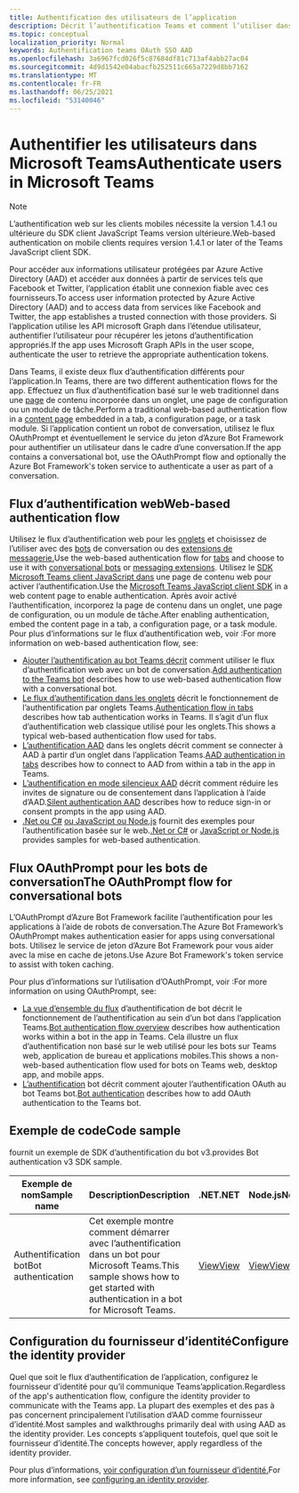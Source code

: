 ```yaml
---
title: Authentification des utilisateurs de l’application
description: Décrit l’authentification Teams et comment l’utiliser dans les applications
ms.topic: conceptual
localization_priority: Normal
keywords: Authentification teams OAuth SSO AAD
ms.openlocfilehash: 3a6967fcd026f5c87684df81c713af4abb27ac04
ms.sourcegitcommit: 4d9d1542e04abacfb252511c665a7229d8bb7162
ms.translationtype: MT
ms.contentlocale: fr-FR
ms.lasthandoff: 06/25/2021
ms.locfileid: "53140046"
---
```

# <a name="authenticate-users-in-microsoft-teams"></a><span data-ttu-id="18062-104">Authentifier les utilisateurs dans Microsoft Teams</span><span class="sxs-lookup"><span data-stu-id="18062-104">Authenticate users in Microsoft Teams</span></span>

> [!Note]
> <span data-ttu-id="18062-105">L’authentification web sur les clients mobiles nécessite la version 1.4.1 ou ultérieure du SDK client JavaScript Teams version ultérieure.</span><span class="sxs-lookup"><span data-stu-id="18062-105">Web-based authentication on mobile clients requires version 1.4.1 or later of the Teams JavaScript client SDK.</span></span>

<span data-ttu-id="18062-106">Pour accéder aux informations utilisateur protégées par Azure Active Directory (AAD) et accéder aux données à partir de services tels que Facebook et Twitter, l’application établit une connexion fiable avec ces fournisseurs.</span><span class="sxs-lookup"><span data-stu-id="18062-106">To access user information protected by Azure Active Directory (AAD) and to access data from services like Facebook and Twitter, the app establishes a trusted connection with those providers.</span></span> <span data-ttu-id="18062-107">Si l’application utilise les API microsoft Graph dans l’étendue utilisateur, authentifier l’utilisateur pour récupérer les jetons d’authentification appropriés.</span><span class="sxs-lookup"><span data-stu-id="18062-107">If the app uses Microsoft Graph APIs in the user scope, authenticate the user to retrieve the appropriate authentication tokens.</span></span>

<span data-ttu-id="18062-108">Dans Teams, il existe deux flux d’authentification différents pour l’application.</span><span class="sxs-lookup"><span data-stu-id="18062-108">In Teams, there are two different authentication flows for the app.</span></span> <span data-ttu-id="18062-109">Effectuez un flux d’authentification basé sur le web traditionnel dans une [page](~/tabs/how-to/create-tab-pages/content-page.md) de contenu incorporée dans un onglet, une page de configuration ou un module de tâche.</span><span class="sxs-lookup"><span data-stu-id="18062-109">Perform a traditional web-based authentication flow in a [content page](~/tabs/how-to/create-tab-pages/content-page.md) embedded in a tab, a configuration page, or a task module.</span></span> <span data-ttu-id="18062-110">Si l’application contient un robot de conversation, utilisez le flux OAuthPrompt et éventuellement le service du jeton d’Azure Bot Framework pour authentifier un utilisateur dans le cadre d’une conversation.</span><span class="sxs-lookup"><span data-stu-id="18062-110">If the app contains a conversational bot, use the OAuthPrompt flow and optionally the Azure Bot Framework's token service to authenticate a user as part of a conversation.</span></span>

## <a name="web-based-authentication-flow"></a><span data-ttu-id="18062-111">Flux d’authentification web</span><span class="sxs-lookup"><span data-stu-id="18062-111">Web-based authentication flow</span></span>

<span data-ttu-id="18062-112">Utilisez le flux d’authentification web pour les [onglets](~/tabs/what-are-tabs.md) et choisissez de l’utiliser avec des [bots](~/bots/what-are-bots.md) de conversation ou des [extensions de messagerie.](~/messaging-extensions/what-are-messaging-extensions.md)</span><span class="sxs-lookup"><span data-stu-id="18062-112">Use the web-based authentication flow for [tabs](~/tabs/what-are-tabs.md) and choose to use it with [conversational bots](~/bots/what-are-bots.md) or [messaging extensions](~/messaging-extensions/what-are-messaging-extensions.md).</span></span> <span data-ttu-id="18062-113">Utilisez le [SDK Microsoft Teams client JavaScript dans](/javascript/api/overview/msteams-client) une page de contenu web pour activer l’authentification.</span><span class="sxs-lookup"><span data-stu-id="18062-113">Use the [Microsoft Teams JavaScript client SDK](/javascript/api/overview/msteams-client) in a web content page to enable authentication.</span></span> <span data-ttu-id="18062-114">Après avoir activé l’authentification, incorporez la page de contenu dans un onglet, une page de configuration, ou un module de tâche.</span><span class="sxs-lookup"><span data-stu-id="18062-114">After enabling authentication, embed the content page in a tab, a configuration page, or a task module.</span></span> <span data-ttu-id="18062-115">Pour plus d’informations sur le flux d’authentification web, voir :</span><span class="sxs-lookup"><span data-stu-id="18062-115">For more information on web-based authentication flow, see:</span></span>

* <span data-ttu-id="18062-116">[Ajouter l’authentification au bot Teams décrit](~/bots/how-to/authentication/add-authentication.md) comment utiliser le flux d’authentification web avec un bot de conversation.</span><span class="sxs-lookup"><span data-stu-id="18062-116">[Add authentication to the Teams bot](~/bots/how-to/authentication/add-authentication.md) describes how to use web-based authentication flow with a conversational bot.</span></span>
* <span data-ttu-id="18062-117">[Le flux d’authentification dans les onglets](~/tabs/how-to/authentication/auth-flow-tab.md) décrit le fonctionnement de l’authentification par onglets Teams.</span><span class="sxs-lookup"><span data-stu-id="18062-117">[Authentication flow in tabs](~/tabs/how-to/authentication/auth-flow-tab.md) describes how tab authentication works in Teams.</span></span> <span data-ttu-id="18062-118">Il s’agit d’un flux d’authentification web classique utilisé pour les onglets.</span><span class="sxs-lookup"><span data-stu-id="18062-118">This shows a typical web-based authentication flow used for tabs.</span></span>
* <span data-ttu-id="18062-119">[L’authentification AAD](~/tabs/how-to/authentication/auth-tab-AAD.md) dans les onglets décrit comment se connecter à AAD à partir d’un onglet dans l’application Teams.</span><span class="sxs-lookup"><span data-stu-id="18062-119">[AAD authentication in tabs](~/tabs/how-to/authentication/auth-tab-AAD.md) describes how to connect to AAD from within a tab in the app in Teams.</span></span>
* <span data-ttu-id="18062-120">[L’authentification en mode silencieux AAD](~/tabs/how-to/authentication/auth-silent-AAD.md) décrit comment réduire les invites de signature ou de consentement dans l’application à l’aide d’AAD.</span><span class="sxs-lookup"><span data-stu-id="18062-120">[Silent authentication AAD](~/tabs/how-to/authentication/auth-silent-AAD.md) describes how to reduce sign-in or consent prompts in the app using AAD.</span></span>
* <span data-ttu-id="18062-121">[.Net ou C#](https://github.com/OfficeDev/microsoft-teams-sample-complete-csharp) [ou JavaScript ou Node.js](https://github.com/OfficeDev/microsoft-teams-sample-complete-node) fournit des exemples pour l’authentification basée sur le web.</span><span class="sxs-lookup"><span data-stu-id="18062-121">[.Net or C#](https://github.com/OfficeDev/microsoft-teams-sample-complete-csharp) or [JavaScript or Node.js](https://github.com/OfficeDev/microsoft-teams-sample-complete-node) provides samples for web-based authentication.</span></span>

## <a name="the-oauthprompt-flow-for-conversational-bots"></a><span data-ttu-id="18062-122">Flux OAuthPrompt pour les bots de conversation</span><span class="sxs-lookup"><span data-stu-id="18062-122">The OAuthPrompt flow for conversational bots</span></span>

<span data-ttu-id="18062-123">L’OAuthPrompt d’Azure Bot Framework facilite l’authentification pour les applications à l’aide de robots de conversation.</span><span class="sxs-lookup"><span data-stu-id="18062-123">The Azure Bot Framework’s OAuthPrompt makes authentication easier for apps using conversational bots.</span></span> <span data-ttu-id="18062-124">Utilisez le service de jeton d’Azure Bot Framework pour vous aider avec la mise en cache de jetons.</span><span class="sxs-lookup"><span data-stu-id="18062-124">Use Azure Bot Framework's token service to assist with token caching.</span></span>

<span data-ttu-id="18062-125">Pour plus d’informations sur l’utilisation d’OAuthPrompt, voir :</span><span class="sxs-lookup"><span data-stu-id="18062-125">For more information on using OAuthPrompt, see:</span></span>

* <span data-ttu-id="18062-126">[La vue d’ensemble du flux](~/bots/how-to/authentication/auth-flow-bot.md) d’authentification de bot décrit le fonctionnement de l’authentification au sein d’un bot dans l’application Teams.</span><span class="sxs-lookup"><span data-stu-id="18062-126">[Bot authentication flow overview](~/bots/how-to/authentication/auth-flow-bot.md) describes how authentication works within a bot in the app in Teams.</span></span> <span data-ttu-id="18062-127">Cela illustre un flux d’authentification non basé sur le web utilisé pour les bots sur Teams web, application de bureau et applications mobiles.</span><span class="sxs-lookup"><span data-stu-id="18062-127">This shows a non-web-based authentication flow used for bots on Teams web, desktop app, and mobile apps.</span></span>
* <span data-ttu-id="18062-128">[L’authentification](~/bots/how-to/authentication/add-authentication.md) bot décrit comment ajouter l’authentification OAuth au bot Teams bot.</span><span class="sxs-lookup"><span data-stu-id="18062-128">[Bot authentication](~/bots/how-to/authentication/add-authentication.md) describes how to add OAuth authentication to the Teams bot.</span></span>

## <a name="code-sample"></a><span data-ttu-id="18062-129">Exemple de code</span><span class="sxs-lookup"><span data-stu-id="18062-129">Code sample</span></span>

<span data-ttu-id="18062-130">fournit un exemple de SDK d’authentification du bot v3.</span><span class="sxs-lookup"><span data-stu-id="18062-130">provides Bot authentication v3 SDK sample.</span></span>

| <span data-ttu-id="18062-131">**Exemple de nom**</span><span class="sxs-lookup"><span data-stu-id="18062-131">**Sample name**</span></span> | <span data-ttu-id="18062-132">**Description**</span><span class="sxs-lookup"><span data-stu-id="18062-132">**Description**</span></span> | <span data-ttu-id="18062-133">**.NET**</span><span class="sxs-lookup"><span data-stu-id="18062-133">**.NET**</span></span> | <span data-ttu-id="18062-134">**Node.js**</span><span class="sxs-lookup"><span data-stu-id="18062-134">**Node.js**</span></span> | <span data-ttu-id="18062-135">**Python**</span><span class="sxs-lookup"><span data-stu-id="18062-135">**Python**</span></span> |
|---------------|------------|------------|-------------|---------------|
| <span data-ttu-id="18062-136">Authentification bot</span><span class="sxs-lookup"><span data-stu-id="18062-136">Bot authentication</span></span> | <span data-ttu-id="18062-137">Cet exemple montre comment démarrer avec l’authentification dans un bot pour Microsoft Teams.</span><span class="sxs-lookup"><span data-stu-id="18062-137">This sample shows how to get started with authentication in a bot for Microsoft Teams.</span></span> | [<span data-ttu-id="18062-138">View</span><span class="sxs-lookup"><span data-stu-id="18062-138">View</span></span>](https://github.com/microsoft/BotBuilder-Samples/tree/master/samples/csharp_dotnetcore/46.teams-auth) | [<span data-ttu-id="18062-139">View</span><span class="sxs-lookup"><span data-stu-id="18062-139">View</span></span>](https://github.com/microsoft/BotBuilder-Samples/tree/master/samples/javascript_nodejs/46.teams-auth) | [<span data-ttu-id="18062-140">View</span><span class="sxs-lookup"><span data-stu-id="18062-140">View</span></span>](https://github.com/microsoft/BotBuilder-Samples/tree/main/samples/python/46.teams-auth) |

## <a name="configure-the-identity-provider"></a><span data-ttu-id="18062-141">Configuration du fournisseur d’identité</span><span class="sxs-lookup"><span data-stu-id="18062-141">Configure the identity provider</span></span>

<span data-ttu-id="18062-142">Quel que soit le flux d’authentification de l’application, configurez le fournisseur d’identité pour qu’il communique Teams’application.</span><span class="sxs-lookup"><span data-stu-id="18062-142">Regardless of the app's authentication flow, configure the identity provider to communicate with the Teams app.</span></span> <span data-ttu-id="18062-143">La plupart des exemples et des pas à pas concernent principalement l’utilisation d’AAD comme fournisseur d’identité.</span><span class="sxs-lookup"><span data-stu-id="18062-143">Most samples and walkthroughs primarily deal with using AAD as the identity provider.</span></span> <span data-ttu-id="18062-144">Les concepts s’appliquent toutefois, quel que soit le fournisseur d’identité.</span><span class="sxs-lookup"><span data-stu-id="18062-144">The concepts however, apply regardless of the identity provider.</span></span>

<span data-ttu-id="18062-145">Pour plus d’informations, [voir configuration d’un fournisseur d’identité.](~/concepts/authentication/configure-identity-provider.md)</span><span class="sxs-lookup"><span data-stu-id="18062-145">For more information, see [configuring an identity provider](~/concepts/authentication/configure-identity-provider.md).</span></span>
